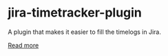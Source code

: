 jira-timetracker-plugin
=======================

A plugin that makes it easier to fill the timelogs in Jira.

[Read more](http://www.everit.org/jira-timetracker-plugin/)
